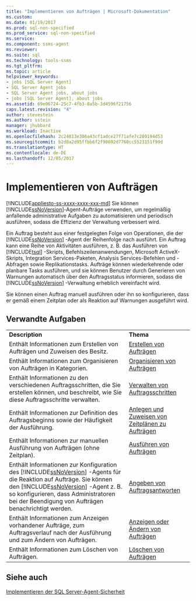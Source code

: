 ```yaml
---
title: "Implementieren von Aufträgen | Microsoft-Dokumentation"
ms.custom: 
ms.date: 01/19/2017
ms.prod: sql-non-specified
ms.prod_service: sql-non-specified
ms.service: 
ms.component: ssms-agent
ms.reviewer: 
ms.suite: sql
ms.technology: tools-ssms
ms.tgt_pltfrm: 
ms.topic: article
helpviewer_keywords:
- jobs [SQL Server Agent]
- SQL Server Agent jobs
- SQL Server Agent jobs, about jobs
- jobs [SQL Server Agent], about jobs
ms.assetid: 69e06724-25c7-4fb3-8a5b-3d4596f21756
caps.latest.revision: "4"
author: stevestein
ms.author: sstein
manager: jhubbard
ms.workload: Inactive
ms.openlocfilehash: 2c24813e306a43cf1adce27f71afe7c209194d53
ms.sourcegitcommit: b2d8a2d95ffbb6f2f98692d7760cc5523151f99d
ms.translationtype: HT
ms.contentlocale: de-DE
ms.lasthandoff: 12/05/2017
---
```

# <a name="implement-jobs"></a>Implementieren von Aufträgen
[!INCLUDE[appliesto-ss-xxxx-xxxx-xxx-md](../../includes/appliesto-ss-xxxx-xxxx-xxx-md.md)] Sie können [!INCLUDE[ssNoVersion](../../includes/ssnoversion_md.md)]-Agent-Aufträge verwenden, um regelmäßig anfallende administrative Aufgaben zu automatisieren und periodisch ausführen, sodass die Effizienz der Verwaltung verbessert wird.  
  
Ein Auftrag besteht aus einer festgelegten Folge von Operationen, die der [!INCLUDE[ssNoVersion](../../includes/ssnoversion_md.md)] -Agent der Reihenfolge nach ausführt. Ein Auftrag kann eine Reihe von Aktivitäten ausführen, z. B. das Ausführen von [!INCLUDE[tsql](../../includes/tsql_md.md)] -Skripts, Befehlszeilenanwendungen, Microsoft ActiveX-Skripts, Integration Services-Paketen, Analysis Services-Befehlen und -Abfragen sowie Replikationstasks. Aufträge können wiederkehrende oder planbare Tasks ausführen, und sie können Benutzer durch Generieren von Warnungen automatisch über den Auftragsstatus informieren, sodass die [!INCLUDE[ssNoVersion](../../includes/ssnoversion_md.md)] -Verwaltung erheblich vereinfacht wird.  
  
Sie können einen Auftrag manuell ausführen oder ihn so konfigurieren, dass er gemäß einem Zeitplan oder als Reaktion auf Warnungen ausgeführt wird.  
  
## <a name="related-tasks"></a>Verwandte Aufgaben  
  
|||  
|-|-|  
|**Description**|**Thema**|  
|Enthält Informationen zum Erstellen von Aufträgen und Zuweisen des Besitz.|[Erstellen von Aufträgen](../../ssms/agent/create-jobs.md)|  
|Enthält Informationen zum Organisieren von Aufträgen in Kategorien.|[Organisieren von Aufträgen](../../ssms/agent/organize-jobs.md)|  
|Enthält Informationen zu den verschiedenen Auftragsschritten, die Sie erstellen können, und beschreibt, wie Sie diese Auftragsschritte verwalten.|[Verwalten von Auftragsschritten](../../ssms/agent/manage-job-steps.md)|  
|Enthält Informationen zur Definition des Auftragsbeginns sowie der Häufigkeit der Ausführung.|[Anlegen und Zuweisen von Zeitplänen zu Aufträgen](../../ssms/agent/create-and-attach-schedules-to-jobs.md)|  
|Enthält Informationen zur manuellen Ausführung von Aufträgen (ohne Zeitplan).|[Ausführen von Aufträgen](../../ssms/agent/run-jobs.md)|  
|Enthält Informationen zur Konfiguration des [!INCLUDE[ssNoVersion](../../includes/ssnoversion_md.md)] -Agents für die Reaktion auf Aufträge. Sie können den [!INCLUDE[ssNoVersion](../../includes/ssnoversion_md.md)] -Agent z. B. so konfigurieren, dass Administratoren bei der Beendigung von Aufträgen benachrichtigt werden.|[Angeben von Auftragsantworten](../../ssms/agent/specify-job-responses.md)|  
|Enthält Informationen zum Anzeigen vorhandener Aufträge, zum Auftragsverlauf nach der Ausführung und zum Ändern von Aufträgen.|[Anzeigen oder Ändern von Aufträgen](../../ssms/agent/view-or-modify-jobs.md)|  
|Enthält Informationen zum Löschen von Aufträgen.|[Löschen von Aufträgen](../../ssms/agent/delete-jobs.md)|  
  
## <a name="see-also"></a>Siehe auch  
[Implementieren der SQL Server-Agent-Sicherheit](../../ssms/agent/implement-sql-server-agent-security.md)  
  
